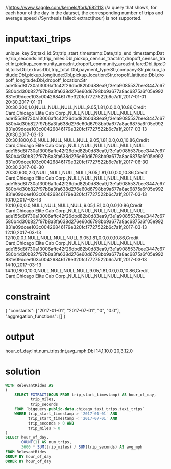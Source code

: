 //https://www.kaggle.com/kernels/fork/682113
//a query that shows, for each hour of the day in the dataset, the corresponding number of trips and average speed
//Synthesis failed: extract(hour) is not supported.

# input:taxi_trips

unique_key:Str,taxi_id:Str,trip_start_timestamp:Date,trip_end_timestamp:Date,trip_seconds:Int,trip_miles:Dbl,pickup_census_tract:Int,dropoff_census_tract:Int,pickup_community_area:Int,dropoff_community_area:Int,fare:Dbl,tips:Dbl,tolls:Dbl,extras:Dbl,trip_total:Dbl,payment_type:Str,company:Str,pickup_latitude:Dbl,pickup_longitude:Dbl,pickup_location:Str,dropoff_latitude:Dbl,dropoff_longitude:Dbl,dropoff_location:Str
ade155d8f730a13006affc42f26dbd82b0d83ea9,f3e1a9085537bee3447c67580b4d30b827f97b8a3fa638d276e60d6798bb9a677a8ac6875a6f05e992831e09dcee103c00426846179e320fcf7727522b6c7a1f,2017-01-01 20:30,2017-01-01 20:30,300,1.0,NULL,NULL,NULL,NULL,9.05,1.81,0.0,0.0,10.86,Credit Card,Chicago Elite Cab Corp.,NULL,NULL,NULL,NULL,NULL,NULL
ade155d8f730a13006affc42f26dbd82b0d83ea9,f3e1a9085537bee3447c67580b4d30b827f97b8a3fa638d276e60d6798bb9a677a8ac6875a6f05e992831e09dcee103c00426846179e320fcf7727522b6c7a1f,2017-03-13 20:30,2017-03-13 20:30,1800,6.0,NULL,NULL,NULL,NULL,9.05,1.81,0.0,0.0,10.86,Credit Card,Chicago Elite Cab Corp.,NULL,NULL,NULL,NULL,NULL,NULL
ade155d8f730a13006affc42f26dbd82b0d83ea9,f3e1a9085537bee3447c67580b4d30b827f97b8a3fa638d276e60d6798bb9a677a8ac6875a6f05e992831e09dcee103c00426846179e320fcf7727522b6c7a1f,2017-06-30 20:30,2017-06-30 20:30,600,2.0,NULL,NULL,NULL,NULL,9.05,1.81,0.0,0.0,10.86,Credit Card,Chicago Elite Cab Corp.,NULL,NULL,NULL,NULL,NULL,NULL
ade155d8f730a13006affc42f26dbd82b0d83ea9,f3e1a9085537bee3447c67580b4d30b827f97b8a3fa638d276e60d6798bb9a677a8ac6875a6f05e992831e09dcee103c00426846179e320fcf7727522b6c7a1f,2017-03-13 10:10,2017-03-13 10:10,60,0.0,NULL,NULL,NULL,NULL,9.05,1.81,0.0,0.0,10.86,Credit Card,Chicago Elite Cab Corp.,NULL,NULL,NULL,NULL,NULL,NULL
ade155d8f730a13006affc42f26dbd82b0d83ea9,f3e1a9085537bee3447c67580b4d30b827f97b8a3fa638d276e60d6798bb9a677a8ac6875a6f05e992831e09dcee103c00426846179e320fcf7727522b6c7a1f,2017-03-13 12:10,2017-03-13 12:10,0,0.1,NULL,NULL,NULL,NULL,9.05,1.81,0.0,0.0,10.86,Credit Card,Chicago Elite Cab Corp.,NULL,NULL,NULL,NULL,NULL,NULL
ade155d8f730a13006affc42f26dbd82b0d83ea9,f3e1a9085537bee3447c67580b4d30b827f97b8a3fa638d276e60d6798bb9a677a8ac6875a6f05e992831e09dcee103c00426846179e320fcf7727522b6c7a1f,2017-03-13 14:10,2017-03-13 14:10,1800,10.0,NULL,NULL,NULL,NULL,9.05,1.81,0.0,0.0,10.86,Credit Card,Chicago Elite Cab Corp.,NULL,NULL,NULL,NULL,NULL,NULL


# constraint

{
  "constants": ["2017-01-01", "2017-07-01", "0", "0.0"],
  "aggregation_functions": []
}

# output

hour_of_day:Int,num_trips:Int,avg_mph:Dbl
14,1,10.0
20,3,12.0

# solution

```sql
WITH RelevantRides AS
(
    SELECT EXTRACT(HOUR FROM trip_start_timestamp) AS hour_of_day, 
           trip_miles, 
           trip_seconds
    FROM `bigquery-public-data.chicago_taxi_trips.taxi_trips`
    WHERE trip_start_timestamp > '2017-01-01' AND 
          trip_start_timestamp < '2017-07-01' AND 
          trip_seconds > 0 AND 
          trip_miles > 0
)
SELECT hour_of_day, 
       COUNT(1) AS num_trips, 
       3600 * SUM(trip_miles) / SUM(trip_seconds) AS avg_mph
FROM RelevantRides
GROUP BY hour_of_day
ORDER BY hour_of_day
```
